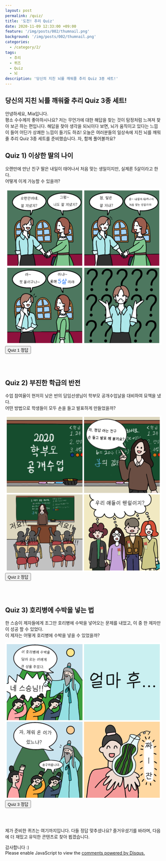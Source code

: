 ```yaml
---
layout: post
permalink: /quiz/
title: '도전! 추리 Quiz'
date: 2020-11-09 12:33:00 +09:00
feature: '/img/posts/002/thumnail.png'
background: '/img/posts/002/thumnail.png'
categories:
  - /category/2/
tags:
  - 추리
  - 퀴즈
  - Quiz
  - 뇌
description: '당신의 지친 뇌를 깨워줄 추리 Quiz 3종 세트!'
---
```

## 당신의 지친 뇌를 깨워줄 추리 Quiz 3종 세트!

<p>안녕하세요, Mia입니다.<br>
평소 수수께끼 좋아하시나요? 저는 무언가에 대한 해답을 찾는 것이 탐정처럼 느껴져 찾아 보곤 하는 편입니다.
해답을 찾아 생각을 되뇌이다 보면, 뇌가 움직이고 있다는 느낌이 들어 어딘가 상쾌한 느낌이 들기도 하죠!
오늘은 여러분들의 일상속에 지친 뇌를 깨워줄 추리 Quiz 3종 세트를 준비했습니다. 자, 함께 풀어볼까요?</p>

<h2>Quiz 1)	이상한 딸의 나이</h2>

<p>오랜만에 만난 친구 딸은 내일이 태어나서 처음 맞는 생일이지만, 실제론 5살이라고 한다.<br>
어떻게 이게 가능할 수 있을까?</p>

![Quiz 1](/img/posts/002/quiz1.jpg)
<br>
<input id="btn1" type="button" value="Quiz 1 정답">
<div id="1"></div>
<script>
    var a = document.getElementById('1');
    var text = function() {
      a.innerHTML = '<p>친구의 딸은 2016년 2월29일 윤년에 태어났기 때문에 2020년 2월 29일이 태어나서 처음 맞는 생일이지만, 실제로는 5살이다.</p>';
      }
    var b = document.querySelector('#btn1');
    b.addEventListener('click', text);
</script>
<br>
<br>

<h2>Quiz 2)	부진한 학급의 반전</h2>

<p>수업 참여율이 현저히 낮은 반의 담임선생님이 학부모 공개수업날을 대비하여 묘책을 냈다.<br>
어떤 방법으로 학생들이 모두 손을 들고 발표하게 만들었을까?</p>

![Quiz 2](/img/posts/002/quiz2.jpg)
<br>
<input id="btn2" type="button" value="Quiz 2 정답">
<div id="2"></div>
<script>
    var c = document.getElementById('2');
    var text = function() {
      c.innerHTML = '<p>선생님이 학생들에게 발표시간에 모두 다 손을 들되, 정답을 아는 학생은 오른손, 모르는 학생은 왼손을 들자고 약속했다. 그 결과 모두가 열심히 참여하는 것 처럼 보이는 반을 보일 수 있었다.</p>';
      }
    var d = document.querySelector('#btn2');
    d.addEventListener('click', text);
</script>
<br>
<br>

<h2>Quiz 3)	호리병에 수박을 넣는 법</h2>

<p>한 스승이 제자들에게 조그만 호리병에 수박을 넣어오는 문제를 내었고, 이 중 한 제자만이 성공 할 수 있었다.<br>
이 제자는 어떻게 호리병에 수박을 넣을 수 있었을까?</p>

![Quiz 3](/img/posts/002/quiz3.jpg)
<br>
<input id="btn3" type="button" value="Quiz 3 정답">
<div id="3"></div>
<script>
    var e = document.getElementById('3');
    var text = function() {
      e.innerHTML = '<p>간단하다. 수박의 종자가 조그만할때 호리병에 넣은 후 자라게 하면 작은 호리병에 꽉 찬 수박을 만들어 낼 수 있다.</p>';
      }
    var f = document.querySelector('#btn3');
    f.addEventListener('click', text);
</script>
<br>
<br>

<p>제가 준비한 퀴즈는 여기까지입니다. 다들 정답 맞추셨나요? 즐거우셨기를 바라며, 다음에 더 재밌고 유익한 콘텐츠로
찾아 뵙겠습니다.</p>
감사합니다 :)


<div id="disqus_thread"></div>
<script>

/**
*  RECOMMENDED CONFIGURATION VARIABLES: EDIT AND UNCOMMENT THE SECTION BELOW TO INSERT DYNAMIC VALUES FROM YOUR PLATFORM OR CMS.
*  LEARN WHY DEFINING THESE VARIABLES IS IMPORTANT: https://disqus.com/admin/universalcode/#configuration-variables*/
/*
var disqus_config = function () {
this.page.url = PAGE_URL;  // Replace PAGE_URL with your page's canonical URL variable
this.page.identifier = PAGE_IDENTIFIER; // Replace PAGE_IDENTIFIER with your page's unique identifier variable
};
*/
(function() { // DON'T EDIT BELOW THIS LINE
var d = document, s = d.createElement('script');
s.src = 'https://mangorany.disqus.com/embed.js';
s.setAttribute('data-timestamp', +new Date());
(d.head || d.body).appendChild(s);
})();
</script>
<noscript>Please enable JavaScript to view the <a href="https://disqus.com/?ref_noscript">comments powered by Disqus.</a></noscript>
